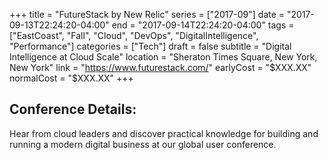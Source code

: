 +++
title = "FutureStack by New Relic"
series = ["2017-09"]
date = "2017-09-13T22:24:20-04:00"
end = "2017-09-14T22:24:20-04:00"
tags = ["EastCoast", "Fall", "Cloud", "DevOps", "DigitalIntelligence", "Performance"]
categories = ["Tech"]
draft = false
subtitle = "Digital Intelligence at Cloud Scale"
location = "Sheraton Times Square, New York, New York"
link = "https://www.futurestack.com/"
earlyCost = "$XXX.XX"
normalCost = "$XXX.XX"
+++



## Conference Details: 

Hear from cloud leaders and discover practical knowledge for building and running a modern digital business at our global user conference.
